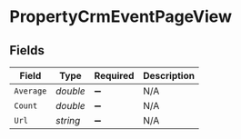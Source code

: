 # PropertyCrmEventPageView


## Fields

| Field              | Type               | Required           | Description        |
| ------------------ | ------------------ | ------------------ | ------------------ |
| `Average`          | *double*           | :heavy_minus_sign: | N/A                |
| `Count`            | *double*           | :heavy_minus_sign: | N/A                |
| `Url`              | *string*           | :heavy_minus_sign: | N/A                |